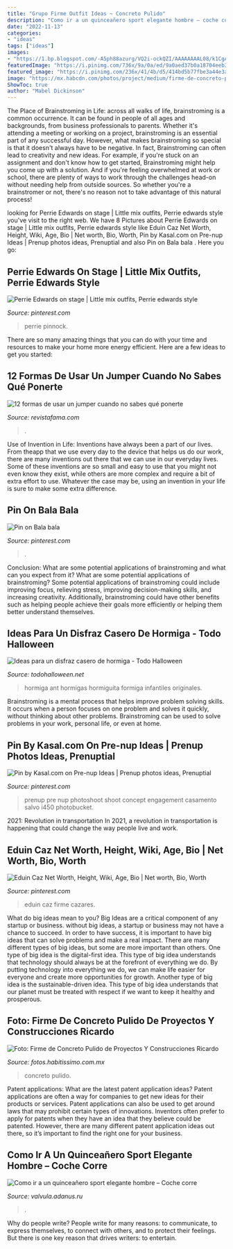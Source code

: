 ```yaml
---
title: "Grupo Firme Outfit Ideas ~ Concreto Pulido"
description: "Como ir a un quinceañero sport elegante hombre – coche corre"
date: "2022-11-13"
categories:
- "ideas"
tags: ["ideas"]
images:
- "https://1.bp.blogspot.com/-A5ph88azurg/VQ2i-ockQZI/AAAAAAAAL08/k1CgA_bomjM/s1600/disfaz%2Bde%2Bhormiga%2Btoja%2B(1).jpg"
featuredImage: "https://i.pinimg.com/736x/9a/0a/ed/9a0aed37b0a18704eeb3274ba885f367.jpg"
featured_image: "https://i.pinimg.com/236x/41/4b/d5/414bd5b77fbe3a44e3a03596e2bfd465.jpg?nii=t"
image: "https://mx.habcdn.com/photos/project/medium/firme-de-concreto-pulido-378974.jpg"
ShowToc: true
author: "Mabel Dickinson"
---
```



The Place of Brainstroming in Life:
across all walks of life, brainstroming is a common occurrence. It can be found in people of all ages and backgrounds, from business professionals to parents. Whether it's attending a meeting or working on a project, brainstroming is an essential part of any successful day. However, what makes brainstroming so special is that it doesn't always have to be negative. In fact, Brainstroming can often lead to creativity and new ideas. For example, if you're stuck on an assignment and don't know how to get started, Brainstroming might help you come up with a solution. And if you're feeling overwhelmed at work or school, there are plenty of ways to work through the challenges head-on without needing help from outside sources. So whether you're a brainstromer or not, there's no reason not to take advantage of this natural process!

	

		
looking for Perrie Edwards on stage | Little mix outfits, Perrie edwards style you've visit to the right web. We have 8 Pictures about Perrie Edwards on stage | Little mix outfits, Perrie edwards style like Eduin Caz Net Worth, Height, Wiki, Age, Bio | Net worth, Bio, Worth, Pin by Kasal.com on Pre-nup Ideas | Prenup photos ideas, Prenuptial and also Pin on Bala bala ️. Here you go:
		
    
## Perrie Edwards On Stage | Little Mix Outfits, Perrie Edwards Style

<img loading=lazy src="https://i.pinimg.com/originals/47/0e/ca/470eca55f7adf0ca3cd9bd43da7dc072.jpg" onerror="this.onerror=null;this.src='https://tse1.mm.bing.net/th?id=OIP.VLOr-gChgOeOkKGYxgRMygHaLH&amp;pid=15.1';" alt="Perrie Edwards on stage | Little mix outfits, Perrie edwards style">

_Source: pinterest.com_

>perrie pinnock. 

	

There are so many amazing things that you can do with your time and resources to make your home more energy efficient. Here are a few ideas to get you started:

    
## 12 Formas De Usar Un Jumper Cuando No Sabes Qué Ponerte

<img loading=lazy src="https://images2.revistafama.com/A23Tw9x3-ohBGlkDLAl7G9veEVo=/0x530/uploads/media/2019/05/29/jumper-de-jean-con-tenis.jpg" onerror="this.onerror=null;this.src='https://tse3.mm.bing.net/th?id=OIP.Wc4Z3iJ1j4omg32eBhjZIwAAAA&amp;pid=15.1';" alt="12 formas de usar un jumper cuando no sabes qué ponerte">

_Source: revistafama.com_

>. 

	

Use of Invention in Life:
Inventions have always been a part of our lives. From theapp that we use every day to the device that helps us do our work, there are many inventions out there that we can use in our everyday lives. Some of these inventions are so small and easy to use that you might not even know they exist, while others are more complex and require a bit of extra effort to use. Whatever the case may be, using an invention in your life is sure to make some extra difference.

    
## Pin On Bala Bala ️

<img loading=lazy src="https://i.pinimg.com/736x/9a/0a/ed/9a0aed37b0a18704eeb3274ba885f367.jpg" onerror="this.onerror=null;this.src='https://tse3.mm.bing.net/th?id=OIP.wroWd_VZnVaZ2FOdjYZxnQHaIw&amp;pid=15.1';" alt="Pin on Bala bala ️">

_Source: pinterest.com_

>. 

	

Conclusion: What are some potential applications of brainstroming and what can you expect from it?
What are some potential applications of brainstroming?
Some potential applications of brainstroming could include improving focus, relieving stress, improving decision-making skills, and increasing creativity. Additionally, brainstroming could have other benefits such as helping people achieve their goals more efficiently or helping them better understand themselves.

    
## Ideas Para Un Disfraz Casero De Hormiga - Todo Halloween

<img loading=lazy src="https://1.bp.blogspot.com/-A5ph88azurg/VQ2i-ockQZI/AAAAAAAAL08/k1CgA_bomjM/s1600/disfaz%2Bde%2Bhormiga%2Btoja%2B(1).jpg" onerror="this.onerror=null;this.src='https://tse2.mm.bing.net/th?id=OIP.e4g6npJl4DC9W6_80ND0DwAAAA&amp;pid=15.1';" alt="Ideas para un disfraz casero de hormiga - Todo Halloween">

_Source: todohalloween.net_

>hormiga ant hormigas hormiguita formiga infantiles originales. 

	

Brainstroming is a mental process that helps improve problem solving skills. It occurs when a person focuses on one problem and solves it quickly, without thinking about other problems. Brainstroming can be used to solve problems in your work, personal life, or even at home.

    
## Pin By Kasal.com On Pre-nup Ideas | Prenup Photos Ideas, Prenuptial

<img loading=lazy src="https://i.pinimg.com/originals/0e/8e/50/0e8e5034a30ffb4e45effcc9c9ec0efd.jpg" onerror="this.onerror=null;this.src='https://tse2.mm.bing.net/th?id=OIP.f3MF1ns0LCDzp8XTtxQgtgHaFj&amp;pid=15.1';" alt="Pin by Kasal.com on Pre-nup Ideas | Prenup photos ideas, Prenuptial">

_Source: pinterest.com_

>prenup pre nup photoshoot shoot concept engagement casamento salvo i450 photobucket. 

	

2021: Revolution in transportation
In 2021, a revolution in transportation is happening that could change the way people live and work.

    
## Eduin Caz Net Worth, Height, Wiki, Age, Bio | Net Worth, Bio, Worth

<img loading=lazy src="https://i.pinimg.com/236x/41/4b/d5/414bd5b77fbe3a44e3a03596e2bfd465.jpg?nii=t" onerror="this.onerror=null;this.src='https://tse4.mm.bing.net/th?id=OIP.K1JsprBxOKBMrhsi4O5igAAAAA&amp;pid=15.1';" alt="Eduin Caz Net Worth, Height, Wiki, Age, Bio | Net worth, Bio, Worth">

_Source: pinterest.com_

>eduin caz firme cazares. 

	

What do big ideas mean to you?
Big Ideas are a critical component of any startup or business. without big ideas, a startup or business may not have a chance to succeed. In order to have success, it is important to have big ideas that can solve problems and make a real impact. There are many different types of big ideas, but some are more important than others.
One type of big idea is the digital-first idea. This type of big idea understands that technology should always be at the forefront of everything we do. By putting technology into everything we do, we can make life easier for everyone and create more opportunities for growth. Another type of big idea is the sustainable-driven idea. This type of big idea understands that our planet must be treated with respect if we want to keep it healthy and prosperous.

    
## Foto: Firme De Concreto Pulido De Proyectos Y Construcciones Ricardo

<img loading=lazy src="https://mx.habcdn.com/photos/project/medium/firme-de-concreto-pulido-378974.jpg" onerror="this.onerror=null;this.src='https://tse1.mm.bing.net/th?id=OIP.NbFM5wJGnYEPFcWOWsYOvQHaHa&amp;pid=15.1';" alt="Foto: Firme de Concreto Pulido de Proyectos Y Construcciones Ricardo">

_Source: fotos.habitissimo.com.mx_

>concreto pulido. 

	

Patent applications: What are the latest patent application ideas?
Patent applications are often a way for companies to get new ideas for their products or services. Patent applications can also be used to get around laws that may prohibit certain types of innovations. 
Inventors often prefer to apply for patents when they have an idea that they believe could be patented. However, there are many different patent application ideas out there, so it’s important to find the right one for your business.

    
## Como Ir A Un Quinceañero Sport Elegante Hombre – Coche Corre

<img loading=lazy src="http://cdn.revistagq.com/uploads/images/thumbs/201204/top_10_elegantes_sport_vs_trajes_919772892_320x480.jpg" onerror="this.onerror=null;this.src='https://tse3.mm.bing.net/th?id=OIP.f4A612_IhHeiBDQgIB4aPQAAAA&amp;pid=15.1';" alt="Como ir a un quinceañero sport elegante hombre – Coche corre">

_Source: valvula.adanus.ru_

>. 

	

Why do people write?
People write for many reasons: to communicate, to express themselves, to connect with others, and to protect their feelings. But there is one key reason that drives writers: to entertain.

